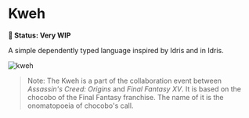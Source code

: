 # Kweh

**🚸 Status: Very WIP**

A simple dependently typed language inspired by Idris and in Idris.

![kweh](https://cdn.jsdelivr.net/gh/raptazure/cdn/collections/kweh.jpg)

> Note: The Kweh is a part of the collaboration event between *Assassin's Creed: Origins* and *Final Fantasy XV*. It is based on the chocobo of the Final Fantasy franchise. The name of it is the onomatopoeia of chocobo's call.
